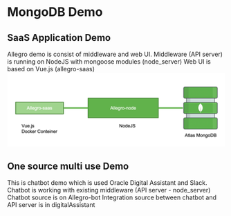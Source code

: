 # MongoDB Demo

## SaaS Application Demo
Allegro demo is consist of middleware and web UI.
Middleware (API server) is running on NodeJS with mongoose modules (node_server)
Web UI is based on Vue.js (allegro-saas)
![Architecture](/images/image1.png)

## One source multi use Demo
This is chatbot demo which is used Oracle Digital Assistant and Slack.
Chatbot is working with existing middleware (API server - node_server)
Chatbot source is on Allegro-bot
Integration source between chatbot and API server is in digitalAssistant

